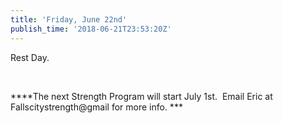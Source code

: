 ```yaml
---
title: 'Friday, June 22nd'
publish_time: '2018-06-21T23:53:20Z'
---
```


Rest Day.

 

***\*The next Strength Program will start July 1st.  Email Eric at
Fallscitystrength\@gmail for more info. ***
